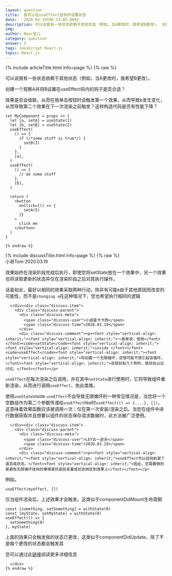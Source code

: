 ```yaml
---
layout: question
title:  我可以在useEffect挂钩中设置状态
date:   2020-03-19T06:33:05.000Z
description: 可以说我有一些状态依赖于其他状态（例如，当A更改时，我希望B更改）。 创建一个观察A并将B设置在useEffect钩内的钩子是否合适？ 效果是否会...
img: 
author: Near宝儿
category: question
answer: 3
tags: JavaScript React.js
topic: React.js
---
```

<div class="article-root">
  <div class="article">
    {% include articleTitle.html info=page %}
    {% raw %}
    <div class="article-content"><p><font style="vertical-align: inherit;"><font style="vertical-align: inherit;">可以说我有一些状态依赖于其他状态（例如，当A更改时，我希望B更改）。 </font></font></p>

<p><font style="vertical-align: inherit;"><font style="vertical-align: inherit;">创建一个观察A并将B设置在useEffect钩内的钩子是否合适？ </font></font></p>

<p><font style="vertical-align: inherit;"><font style="vertical-align: inherit;">效果是否会级联，从而在我单击按钮时会触发第一个效果，从而导致b发生变化，从而导致第二个效果在下一次渲染之前触发？</font><font style="vertical-align: inherit;">这样构造代码是否有性能下降？</font></font></p>

<pre><code>let MyComponent = props =&gt; {<font></font>
  let [a, setA] = useState(1)<font></font>
  let [b, setB] = useState(2)<font></font>
  useEffect(<font></font>
    () =&gt; {<font></font>
      if (/*some stuff is true*/) {<font></font>
        setB(3)<font></font>
      }<font></font>
    },<font></font>
    [a],<font></font>
  )<font></font>
  useEffect(<font></font>
    () =&gt; {<font></font>
      // do some stuff<font></font>
    },<font></font>
    [b],<font></font>
  )<font></font>
<font></font>
  return (<font></font>
    &lt;button<font></font>
      onClick={() =&gt; {<font></font>
        setA(5)<font></font>
      }}<font></font>
    &gt;<font></font>
      click me<font></font>
    &lt;/button&gt;<font></font>
  )<font></font>
}<font></font>
</code></pre></div>
    {% endraw %}
  </div>

  <div class="discuss-wrapper">
    {% include discussTitle.html info=page %}
    {% raw %}
    <div class="discuss-item">
        <div class="discuss-parent">
          <div class="discuss-meta">
            <span class="discuss-user">小哥Tom</span>
            <span class="discuss-time">2020.03.19</span>
          </div>
          <div class="discuss-comment"><p><font style="vertical-align: inherit;"><font style="vertical-align: inherit;">效果始终在渲染阶段完成后执行，即使您将setState放在一个效果中，另一个效果也将读取更新的状态并仅在渲染阶段之后对其执行操作。 </font></font></p>

<p><font style="vertical-align: inherit;"><font style="vertical-align: inherit;">话虽如此，最好以相同的效果采取两种行动，除非有可能</font></font><code>b</code><font style="vertical-align: inherit;"><font style="vertical-align: inherit;">由于其他原因而改变</font><font style="vertical-align: inherit;">的可能性，</font><font style="vertical-align: inherit;">而不是</font></font><code>changing a</code><font style="vertical-align: inherit;"><font style="vertical-align: inherit;">在这种情况下，您也希望执行相同的逻辑</font></font></p></div>
        </div>
        
      </div><div class="discuss-item">
        <div class="discuss-parent">
          <div class="discuss-meta">
            <span class="discuss-user">小卤蛋卡卡西</span>
            <span class="discuss-time">2020.03.19</span>
          </div>
          <div class="discuss-comment"><p><font style="vertical-align: inherit;"><font style="vertical-align: inherit;">一般来说，使用</font></font><code>setState</code><font style="vertical-align: inherit;"><font style="vertical-align: inherit;">inside </font></font><code>useEffect</code><font style="vertical-align: inherit;"><font style="vertical-align: inherit;">将创建一个无限循环，您很可能不想引起该循环。</font><font style="vertical-align: inherit;">该规则有几个例外，我将在以后讨论。</font></font></p>

<p><code>useEffect</code><font style="vertical-align: inherit;"><font style="vertical-align: inherit;">在每次渲染之后调用，并在其中</font></font><code>setState</code><font style="vertical-align: inherit;"><font style="vertical-align: inherit;">进行使用时，它将导致组件重新渲染，从而进行调用</font></font><code>useEffect</code><font style="vertical-align: inherit;"><font style="vertical-align: inherit;">，依此类推。</font></font></p>

<p><font style="vertical-align: inherit;"><font style="vertical-align: inherit;">使用</font></font><code>useState</code><font style="vertical-align: inherit;"><font style="vertical-align: inherit;">inside </font></font><code>useEffect</code><font style="vertical-align: inherit;"><font style="vertical-align: inherit;">不会导致无限循环的</font><font style="vertical-align: inherit;">一种常见情况</font><font style="vertical-align: inherit;">是，当您将一个空数组作为第二个参数传递给</font></font><code>useEffect</code><font style="vertical-align: inherit;"><font style="vertical-align: inherit;">like时</font></font><code>useEffect(() =&gt; {....}, [])</code><font style="vertical-align: inherit;"><font style="vertical-align: inherit;">，这意味着效果函数应该被调用一次：仅在第一次安装/渲染之后。</font><font style="vertical-align: inherit;">当您在组件中进行数据获取并且想要以组件的状态保存请求数据时，此方法被广泛使用。</font></font></p></div>
        </div>
        
      </div><div class="discuss-item">
        <div class="discuss-parent">
          <div class="discuss-meta">
            <span class="discuss-user">LEY古一逆天</span>
            <span class="discuss-time">2020.03.19</span>
          </div>
          <div class="discuss-comment"><p><font style="vertical-align: inherit;"><font style="vertical-align: inherit;">useEffect可以挂钩到某个道具或状态。</font><font style="vertical-align: inherit;">因此，您需要做的是避免无限循环挂钩的事情是将某些变量或状态绑定到效果上</font></font></p>

<p><font style="vertical-align: inherit;"><font style="vertical-align: inherit;">例如。</font></font></p>

<pre><code>useEffect(myeffect, [])
</code></pre>

<p><font style="vertical-align: inherit;"><font style="vertical-align: inherit;">仅当组件渲染后，上述效果才会触发。</font><font style="vertical-align: inherit;">这类似于componentDidMount生命周期</font></font></p>

<pre><code>const [something, setSomething] = withState(0)<font></font>
const [myState, setMyState] = withState(0)<font></font>
useEffect(() =&gt; {<font></font>
  setSomething(0)<font></font>
}, myState)<font></font>
</code></pre>

<p><font style="vertical-align: inherit;"><font style="vertical-align: inherit;">上面的效果只会触发我的状态已更改，这类似于componentDidUpdate，除了不是每个更改的状态都会触发其</font></font></p>

<p><font style="vertical-align: inherit;"><font style="vertical-align: inherit;">您可以通过此</font><a href="https://reactjs.org/docs/hooks-reference.html#useeffect" rel="noreferrer"><font style="vertical-align: inherit;">链接</font></a><font style="vertical-align: inherit;">阅读更多详细信息</font></font><a href="https://reactjs.org/docs/hooks-reference.html#useeffect" rel="noreferrer"><font style="vertical-align: inherit;"></font></a></p></div>
        </div>
        
      </div>
    {% endraw %}
  </div>
<div>
